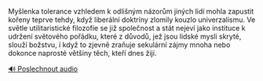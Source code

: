 
Myšlenka tolerance vzhledem k odlišným názorům jiných lidí mohla zapustit kořeny teprve tehdy, když liberální doktríny zlomily kouzlo univerzalismu. Ve světle utilitaristické filozofie se již společnost a stát nejeví jako instituce k udržení světového pořádku, které z důvodů, jež jsou lidské mysli skryté, slouží božstvu, i když to zjevně zraňuje sekulární zájmy mnoha nebo dokonce naprosté většiny těch, kteří dnes žijí.

[🔊 Poslechnout audio](/data/7-paragraphs/audio/chapter_35/para_010-Mylenka-tolerance-vzhledem-k-odlinm-nzorm-jin.mp3)
